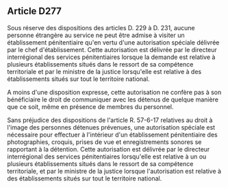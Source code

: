 Article D277
----
Sous réserve des dispositions des articles D. 229 à D. 231, aucune personne
étrangère au service ne peut être admise à visiter un établissement
pénitentiaire qu'en vertu d'une autorisation spéciale délivrée par le chef
d'établissement. Cette autorisation est délivrée par le directeur interrégional
des services pénitentiaires lorsque la demande est relative à plusieurs
établissements situés dans le ressort de sa compétence territoriale et par le
ministre de la justice lorsqu'elle est relative à des établissements situés sur
tout le territoire national.

A moins d'une disposition expresse, cette autorisation ne confère pas à son
bénéficiaire le droit de communiquer avec les détenus de quelque manière que ce
soit, même en présence de membres du personnel.

Sans préjudice des dispositions de l'article R. 57-6-17 relatives au droit à
l'image des personnes détenues prévenues, une autorisation spéciale est
nécessaire pour effectuer à l'intérieur d'un établissement pénitentiaire des
photographies, croquis, prises de vue et enregistrements sonores se rapportant à
la détention. Cette autorisation est délivrée par le directeur interrégional des
services pénitentiaires lorsqu'elle est relative à un ou plusieurs
établissements situés dans le ressort de sa compétence territoriale, et par le
ministre de la justice lorsque l'autorisation est relative à des établissements
situés sur tout le territoire national.

